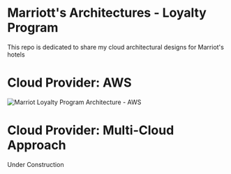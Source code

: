 # Marriott's Architectures - Loyalty Program
This repo is dedicated to share my cloud architectural designs for Marriot's hotels 

# Cloud Provider: AWS
![Marriot Loyalty Program Architecture - AWS](https://github.com/user-attachments/assets/fde8a2e7-e541-4fdf-b3a4-83a73a0693cf)


# Cloud Provider: Multi-Cloud Approach
Under Construction

